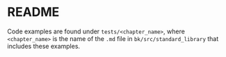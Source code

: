 # README

Code examples are found under `tests/<chapter_name>`, where `<chapter_name>` is the name of the `.md` file in `bk/src/standard_library` that includes these examples.
